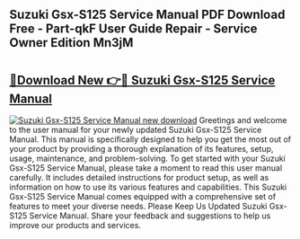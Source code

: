 ## Suzuki Gsx-S125 Service Manual PDF Download Free - Part-qkF User Guide Repair - Service Owner Edition Mn3jM

# <h2><a href="http://cf19842.oget.top/?id=Suzuki+Gsx-S125+Service+Manual">🔗Download New 👉🔴 Suzuki Gsx-S125 Service Manual</a></h2>

[![Suzuki Gsx-S125 Service Manual new download](https://i.imgur.com/5g1atiW.png)](http://cf19842.oget.top/?id=Suzuki+Gsx-S125+Service+Manual)
Greetings and welcome to the user manual for your newly updated Suzuki Gsx-S125 Service Manual. This manual is specifically designed to help you get the most out of your product by providing a thorough explanation of its features, setup, usage, maintenance, and problem-solving. To get started with your Suzuki Gsx-S125 Service Manual, please take a moment to read this user manual carefully. It includes detailed instructions for product setup, as well as information on how to use its various features and capabilities. This Suzuki Gsx-S125 Service Manual comes equipped with a comprehensive set of features to meet your diverse needs. Please Keep Us Updated Suzuki Gsx-S125 Service Manual. Share your feedback and suggestions to help us improve our products and services.
